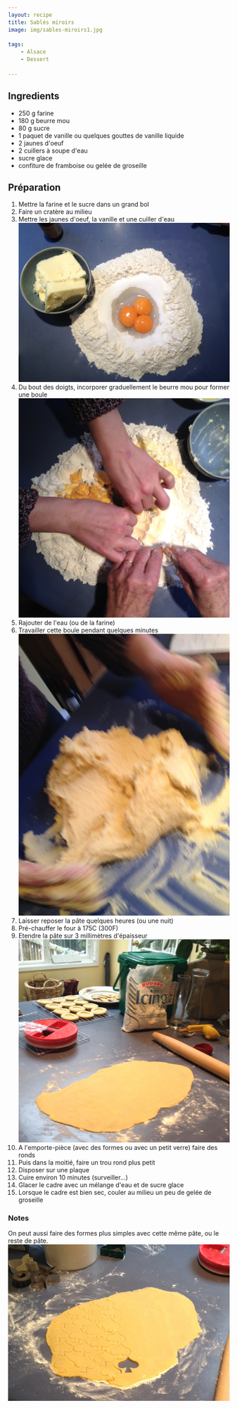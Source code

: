 ```yaml
---
layout: recipe
title: Sablés miroirs
image: img/sables-miroirs1.jpg
 
tags:
    - Alsace
    - Dessert
    
---
```


## Ingredients

* 250 g farine
* 180 g beurre mou
* 80 g sucre
* 1 paquet de vanille ou quelques gouttes de vanille liquide
* 2 jaunes d'oeuf
* 2 cuillers à soupe d'eau
* sucre glace
* confiture de framboise ou gelée de groseille

## Préparation

1. Mettre la farine et le sucre dans un grand bol
2. Faire un cratère au milieu
3. Mettre les jaunes d'oeuf, la vanille et une cuiller d'eau   
![image](img/sables-miroirs5.jpg)
3. Du bout des doigts, incorporer graduellement le beurre mou pour former une boule   
![image](img/sables-miroirs6.jpg)
4. Rajouter de l'eau (ou de la farine)
4. Travailler cette boule pendant quelques minutes   
![image](img/sables-miroirs3.jpg)
5. Laisser reposer la pâte quelques heures (ou une nuit)
6. Pré-chauffer le four à 175C (300F)
6. Etendre la pâte sur 3 millimètres d'épaisseur   
![image](img/sables-miroirs2.jpg)
7. A l'emporte-pièce (avec des formes ou avec un petit verre) faire des ronds
8. Puis dans la moitié, faire un trou rond plus petit
9. Disposer sur une plaque
10. Cuire environ 10 minutes (surveiller...)
11. Glacer le cadre avec un mélange d'eau et de sucre glace
12. Lorsque le cadre est bien sec, couler au milieu un peu de gelée de groseille

### Notes

On peut aussi faire des formes plus simples avec cette même pâte, ou le reste de pâte.   
![image](img/sables-miroirs4.jpg)
